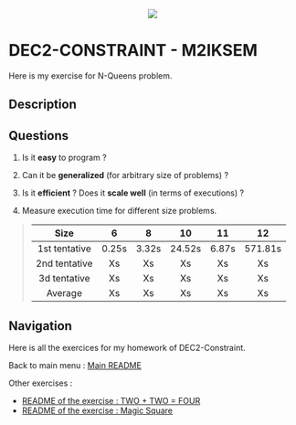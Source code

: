 <p align="center">
  <img src="https://study-eu.s3.amazonaws.com/uploads/university/universit--paris-1-panth-on-sorbonne-479-logo.png">
</p>

# DEC2-CONSTRAINT - M2IKSEM

Here is my exercise for N-Queens problem.

## Description

## Questions

1. Is it **easy** to program ? 
> 
2. Can it be **generalized** (for arbitrary size of problems) ? 
> 
3. Is it **efficient** ? Does it **scale well** (in terms of executions) ? 
>  
4. Measure execution time for different size problems.
> | Size | 6  | 8 | 10 | 11 | 12 |
> | :---:   | :-: | :-: | :-: | :-: | :-: |
> | 1st tentative | 0.25s | 3.32s | 24.52s | 6.87s | 571.81s |
> | 2nd tentative | Xs | Xs | Xs | Xs | Xs |
> | 3d tentative | Xs | Xs | Xs | Xs | Xs |
> | Average | Xs | Xs | Xs | Xs | Xs |


## Navigation 
Here is all the exercices for my homework of DEC2-Constraint.


Back to main menu : [Main README](https://github.com/corentinleroux/dec2-constraint/)

Other exercises : 

- [README of the exercise : TWO + TWO = FOUR](https://github.com/corentinleroux/dec2-constraint/tree/main/Square)
- [README of the exercise : Magic Square](https://github.com/corentinleroux/dec2-constraint/tree/main/TWO)
